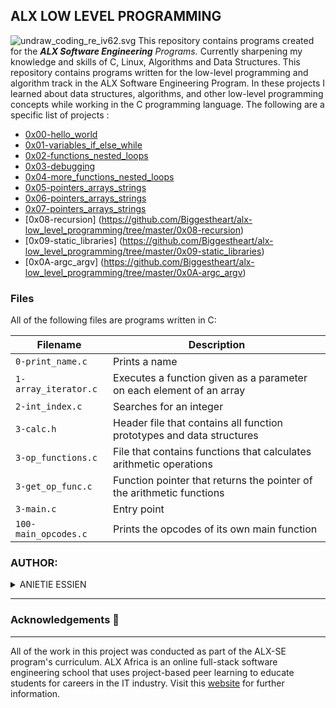 
## ALX LOW LEVEL PROGRAMMING

![undraw_coding_re_iv62.svg](https://user-images.githubusercontent.com/110098940/219949766-01d150a7-a2cf-454d-958a-d61fe3ee7110.png)
This repository contains programs created for the _**ALX Software Engineering** Programs._ Currently sharpening my knowledge and skills of C, Linux, Algorithms and Data Structures. This repository contains programs written for the low-level programming and algorithm track in the ALX Software Engineering Program. In these projects I learned about data structures, algorithms, and other low-level programming concepts while working in the C programming language. The following are a specific list of projects :

- [0x00-hello_world](https://github.com/Biggestheart/alx-low_level_programming/tree/master/0x00-hello_world)
- [0x01-variables_if_else_while](https://github.com/Biggestheart/alx-low_level_programming/tree/master/0x01-variables_if_else_while)
- [0x02-functions_nested_loops](https://github.com/Biggestheart/alx-low_level_programming/tree/master/0x02-functions_nested_loops)
- [0x03-debugging](https://github.com/Biggestheart/alx-low_level_programming/tree/master/0x03-debugging)
- [0x04-more_functions_nested_loops](https://github.com/Biggestheart/alx-low_level_programming/tree/master/0x04-more_functions_nested_loops)
- [0x05-pointers_arrays_strings](https://github.com/Biggestheart/alx-low_level_programming/tree/master/0x05-pointers_arrays_strings)
- [0x06-pointers_arrays_strings](https://github.com/Biggestheart/alx-low_level_programming/tree/master/0x06-pointers_arrays_strings)
- [0x07-pointers_arrays_strings](https://github.com/Biggestheart/alx-low_level_programming/tree/master/0x07-pointers_arrays_strings)
- [0x08-recursion] (https://github.com/Biggestheart/alx-low_level_programming/tree/master/0x08-recursion)
- [0x09-static_libraries] (https://github.com/Biggestheart/alx-low_level_programming/tree/master/0x09-static_libraries)
- [0x0A-argc_argv] (https://github.com/Biggestheart/alx-low_level_programming/tree/master/0x0A-argc_argv)


### Files

All of the following files are programs written in C:

| Filename             | Description                                                           |
| -------------------- | --------------------------------------------------------------------- |
| `0-print_name.c`     | Prints a name                                                         |
| `1-array_iterator.c` | Executes a function given as a parameter on each element of an array  |
| `2-int_index.c`      | Searches for an integer                                               |
| `3-calc.h`           | Header file that contains all function prototypes and data structures |
| `3-op_functions.c`   | File that contains functions that calculates arithmetic operations    |
| `3-get_op_func.c`    | Function pointer that returns the pointer of the arithmetic functions |
| `3-main.c`           | Entry point                                                           |
| `100-main_opcodes.c` | Prints the opcodes of its own main function                           |


### AUTHOR:
<details>
    <summary>ANIETIE ESSIEN</summary>
    <ul>
        <li>
            <a href="https://github.com/Biggestheart">Github</a>
        </li>
        <li>
            <a href="https://twitter.com/AnietieLEssien">Twitter</a>
        </li>
    </ul>
</details>

---

### Acknowledgements  :pray:
___
All of the work in this project was conducted as part of the ALX-SE program's curriculum. ALX Africa is an online full-stack software engineering school that uses project-based peer learning to educate students for careers in the IT industry. Visit this <a href="https://www.alxafrica.com/software-engineering-2022">website</a> for further information.
